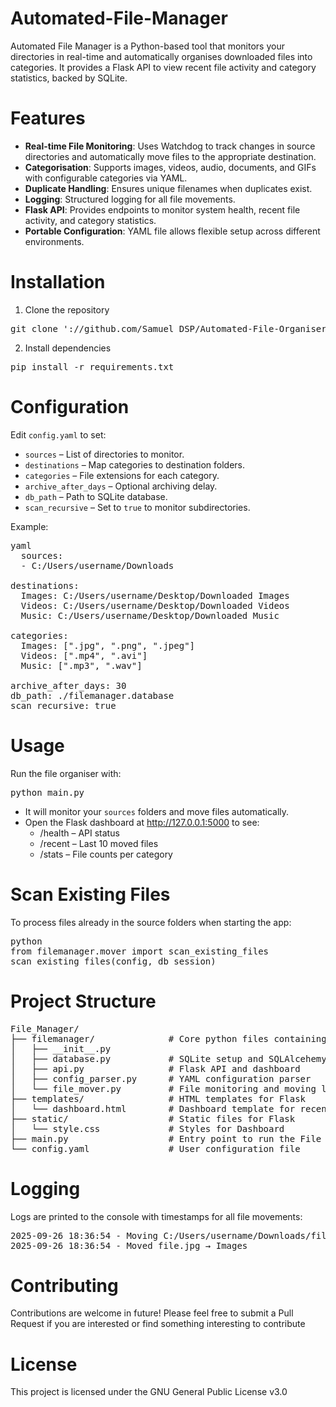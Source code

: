 # Automated-File-Manager
Automated File Manager is a Python-based tool that monitors your directories in real-time and automatically organises downloaded files into categories. It provides a Flask API to view recent file activity and category statistics, backed by SQLite.

# Features

  - **Real-time File Monitoring**: Uses Watchdog to track changes in source directories and automatically move files to the appropriate destination.
  - **Categorisation**: Supports images, videos, audio, documents, and GIFs with configurable categories via YAML.
  - **Duplicate Handling**: Ensures unique filenames when duplicates exist.
  - **Logging**: Structured logging for all file movements.
  - **Flask API**: Provides endpoints to monitor system health, recent file activity, and category statistics.
  - **Portable Configuration**: YAML file allows flexible setup across different environments.

# Installation
1. Clone the repository
<pre>git clone '://github.com/Samuel_DSP/Automated-File-Organiser.git</pre>
2. Install dependencies
<pre>pip install -r requirements.txt
</pre>


# Configuration
Edit `config.yaml` to set:
  - `sources` – List of directories to monitor.
  - `destinations` – Map categories to destination folders.
  - `categories` – File extensions for each category.
  - `archive_after_days` – Optional archiving delay.
  - `db_path` – Path to SQLite database.
  - `scan_recursive` – Set to `true` to monitor subdirectories.

Example:
<pre>yaml 
  sources:
  - C:/Users/username/Downloads

destinations:
  Images: C:/Users/username/Desktop/Downloaded Images
  Videos: C:/Users/username/Desktop/Downloaded Videos
  Music: C:/Users/username/Desktop/Downloaded Music

categories:
  Images: [".jpg", ".png", ".jpeg"]
  Videos: [".mp4", ".avi"]
  Music: [".mp3", ".wav"]

archive_after_days: 30
db_path: ./filemanager.database
scan_recursive: true
</pre>

# Usage
Run the file organiser with:
<pre>python main.py</pre>
- It will monitor your `sources` folders and move files automatically.
- Open the Flask dashboard at http://127.0.0.1:5000 to see:
  - /health – API status
  - /recent – Last 10 moved files
  - /stats – File counts per category
 
# Scan Existing Files
To process files already in the source folders when starting the app:
<pre>python
from filemanager.mover import scan_existing_files
scan_existing_files(config, db_session)
</pre>

# Project Structure
<pre>
File_Manager/
├── filemanager/              # Core python files containing all logic
│   ├── __init__.py
│   ├── database.py           # SQLite setup and SQLAlcehemy ORM
│   ├── api.py                # Flask API and dashboard
│   ├── config_parser.py      # YAML configuration parser
│   └── file_mover.py         # File monitoring and moving logic 
├── templates/                # HTML templates for Flask
│   └── dashboard.html        # Dashboard template for recent files and stats
├── static/                   # Static files for Flask
│   └── style.css             # Styles for Dashboard
├── main.py                   # Entry point to run the File Manager
└── config.yaml               # User configuration file
</pre>

# Logging
Logs are printed to the console with timestamps for all file movements:
<pre>
2025-09-26 18:36:54 - Moving C:/Users/username/Downloads/file.jpg → C:/Users/username/Desktop/Downloaded Images/file.jpg
2025-09-26 18:36:54 - Moved file.jpg → Images
</pre>

# Contributing
Contributions are welcome in future! Please feel free to submit a Pull Request if you are interested or find something interesting to contribute

# License
This project is licensed under the GNU General Public License v3.0
